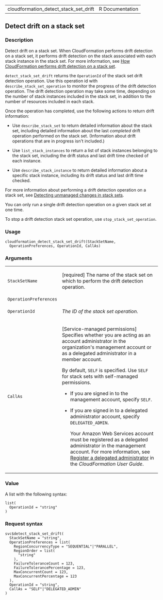 <table style="width: 100%;">
<tbody>
<tr class="odd">
<td>cloudformation_detect_stack_set_drift</td>
<td style="text-align: right;">R Documentation</td>
</tr>
</tbody>
</table>

## Detect drift on a stack set

### Description

Detect drift on a stack set. When CloudFormation performs drift
detection on a stack set, it performs drift detection on the stack
associated with each stack instance in the stack set. For more
information, see [How CloudFormation performs drift detection on a stack
set](https://docs.aws.amazon.com/AWSCloudFormation/latest/UserGuide/stacksets-drift.html).

`detect_stack_set_drift` returns the `OperationId` of the stack set
drift detection operation. Use this operation id with
`describe_stack_set_operation` to monitor the progress of the drift
detection operation. The drift detection operation may take some time,
depending on the number of stack instances included in the stack set, in
addition to the number of resources included in each stack.

Once the operation has completed, use the following actions to return
drift information:

-   Use `describe_stack_set` to return detailed information about the
    stack set, including detailed information about the last *completed*
    drift operation performed on the stack set. (Information about drift
    operations that are in progress isn't included.)

-   Use `list_stack_instances` to return a list of stack instances
    belonging to the stack set, including the drift status and last
    drift time checked of each instance.

-   Use `describe_stack_instance` to return detailed information about a
    specific stack instance, including its drift status and last drift
    time checked.

For more information about performing a drift detection operation on a
stack set, see [Detecting unmanaged changes in stack
sets](https://docs.aws.amazon.com/AWSCloudFormation/latest/UserGuide/stacksets-drift.html).

You can only run a single drift detection operation on a given stack set
at one time.

To stop a drift detection stack set operation, use
`stop_stack_set_operation`.

### Usage

    cloudformation_detect_stack_set_drift(StackSetName,
      OperationPreferences, OperationId, CallAs)

### Arguments

<table>
<colgroup>
<col style="width: 35%" />
<col style="width: 65%" />
</colgroup>
<tbody>
<tr class="odd">
<td><code
id="cloudformation_detect_stack_set_drift_:_StackSetName">StackSetName</code></td>
<td><p>[required] The name of the stack set on which to perform the
drift detection operation.</p></td>
</tr>
<tr class="even">
<td><code
id="cloudformation_detect_stack_set_drift_:_OperationPreferences">OperationPreferences</code></td>
<td></td>
</tr>
<tr class="odd">
<td><code
id="cloudformation_detect_stack_set_drift_:_OperationId">OperationId</code></td>
<td><p><em>The ID of the stack set operation.</em></p></td>
</tr>
<tr class="even">
<td><code
id="cloudformation_detect_stack_set_drift_:_CallAs">CallAs</code></td>
<td><p>[Service-managed permissions] Specifies whether you are acting as
an account administrator in the organization's management account or as
a delegated administrator in a member account.</p>
<p>By default, <code>SELF</code> is specified. Use <code>SELF</code> for
stack sets with self-managed permissions.</p>
<ul>
<li><p>If you are signed in to the management account, specify
<code>SELF</code>.</p></li>
<li><p>If you are signed in to a delegated administrator account,
specify <code>DELEGATED_ADMIN</code>.</p>
<p>Your Amazon Web Services account must be registered as a delegated
administrator in the management account. For more information, see <a
href="https://docs.aws.amazon.com/AWSCloudFormation/latest/UserGuide/stacksets-orgs-delegated-admin.html">Register
a delegated administrator</a> in the <em>CloudFormation User
Guide</em>.</p></li>
</ul></td>
</tr>
</tbody>
</table>

### Value

A list with the following syntax:

    list(
      OperationId = "string"
    )

### Request syntax

    svc$detect_stack_set_drift(
      StackSetName = "string",
      OperationPreferences = list(
        RegionConcurrencyType = "SEQUENTIAL"|"PARALLEL",
        RegionOrder = list(
          "string"
        ),
        FailureToleranceCount = 123,
        FailureTolerancePercentage = 123,
        MaxConcurrentCount = 123,
        MaxConcurrentPercentage = 123
      ),
      OperationId = "string",
      CallAs = "SELF"|"DELEGATED_ADMIN"
    )
